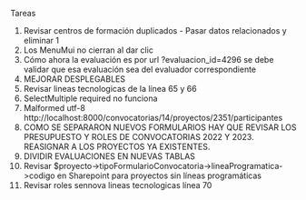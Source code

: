 Tareas

1. Revisar centros de formación duplicados - Pasar datos relacionados y eliminar 1
2. Los MenuMui no cierran al dar clic
4. Cómo ahora la evaluación es por url ?evaluacion_id=4296 se debe validar que esa evaluación sea del evaluador correspondiente
5. MEJORAR DESPLEGABLES
6. Revisar lineas tecnologicas de la línea 65 y 66
7. SelectMultiple required no funciona
10. Malformed utf-8 http://localhost:8000/convocatorias/14/proyectos/2351/participantes
11. COMO SE SEPARARON NUEVOS FORMULARIOS HAY QUE REVISAR LOS PRESUPUESTO Y ROLES DE CONVOCATORIAS 2022 Y 2023. REASIGNAR A LOS PROYECTOS YA EXISTENTES.
12. DIVIDIR EVALUACIONES EN NUEVAS TABLAS
13. Revisar $proyecto->tipoFormularioConvocatoria->lineaProgramatica->codigo en Sharepoint para proyectos sin líneas programáticas
14. Revisar roles sennova lineas tecnologicas línea 70

